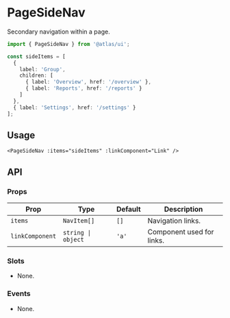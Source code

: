 # PageSideNav

Secondary navigation within a page.

```ts
import { PageSideNav } from '@atlas/ui';

const sideItems = [
  {
    label: 'Group',
    children: [
      { label: 'Overview', href: '/overview' },
      { label: 'Reports', href: '/reports' }
    ]
  },
  { label: 'Settings', href: '/settings' }
];
```

## Usage

```vue
<PageSideNav :items="sideItems" :linkComponent="Link" />
```

## API

### Props
| Prop | Type | Default | Description |
| ---- | ---- | ------- | ----------- |
| `items` | `NavItem[]` | `[]` | Navigation links. |
| `linkComponent` | `string \| object` | `'a'` | Component used for links. |

### Slots
- None.

### Events
- None.
